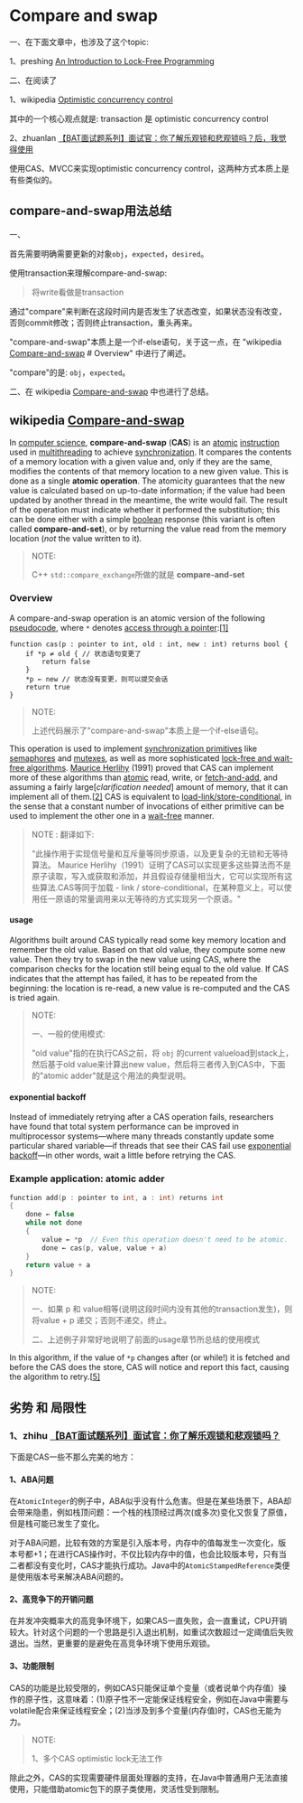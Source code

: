 # Compare and swap

一、在下面文章中，也涉及了这个topic:

1、preshing [An Introduction to Lock-Free Programming](https://preshing.com/20120612/an-introduction-to-lock-free-programming/)

二、在阅读了 

1、wikipedia [Optimistic concurrency control](https://en.wikipedia.org/wiki/Optimistic_concurrency_control) 

其中的一个核心观点就是: transaction 是 optimistic concurrency control

2、zhuanlan [【BAT面试题系列】面试官：你了解乐观锁和悲观锁吗？后，我觉得使用](https://zhuanlan.zhihu.com/p/74372722) 

使用CAS、MVCC来实现optimistic concurrency control，这两种方式本质上是有些类似的。

## compare-and-swap用法总结

一、

首先需要明确需要更新的对象`obj`，`expected`，`desired`。

使用transaction来理解compare-and-swap: 

> 将write看做是transaction

通过"compare"来判断在这段时间内是否发生了状态改变，如果状态没有改变，否则commit修改；否则终止transaction，重头再来。

"compare-and-swap"本质上是一个if-else语句，关于这一点，在 "wikipedia [Compare-and-swap](https://en.wikipedia.org/wiki/Compare-and-swap) # Overview" 中进行了阐述。

"compare"的是: `obj`，`expected`。

二、在 wikipedia [Compare-and-swap](https://en.wikipedia.org/wiki/Compare-and-swap) 中也进行了总结。



## wikipedia [Compare-and-swap](https://en.wikipedia.org/wiki/Compare-and-swap)

In [computer science](https://en.wikipedia.org/wiki/Computer_science), **compare-and-swap** (**CAS**) is an [atomic](https://en.wikipedia.org/wiki/Atomic_(computer_science)) [instruction](https://en.wikipedia.org/wiki/Instruction_(computer_science)) used in [multithreading](https://en.wikipedia.org/wiki/Thread_(computer_science)#Multithreading) to achieve [synchronization](https://en.wikipedia.org/wiki/Synchronization_(computer_science)). It compares the contents of a memory location with a given value and, only if they are the same, modifies the contents of that memory location to a new given value. This is done as a single **atomic operation**. The atomicity guarantees that the new value is calculated based on up-to-date information; if the value had been updated by another thread in the meantime, the write would fail. The result of the operation must indicate whether it performed the substitution; this can be done either with a simple [boolean](https://en.wikipedia.org/wiki/Boolean_logic) response (this variant is often called **compare-and-set**), or by returning the value read from the memory location (*not* the value written to it).

> NOTE: 
>
> C++ `std::compare_exchange`所做的就是 **compare-and-set**

### Overview

A compare-and-swap operation is an atomic version of the following [pseudocode](https://en.wikipedia.org/wiki/Pseudocode), where `*` denotes [access through a pointer](https://en.wikipedia.org/wiki/Indirection):[[1\]](https://en.wikipedia.org/wiki/Compare-and-swap#cite_note-plan9-1)

```pseudocode
function cas(p : pointer to int, old : int, new : int) returns bool {
    if *p ≠ old { // 状态语句变更了
        return false
    }
    *p ← new // 状态没有变更，则可以提交会话
    return true
}
```

> NOTE: 
>
> 上述代码展示了"compare-and-swap"本质上是一个if-else语句。

This operation is used to implement [synchronization primitives](https://en.wikipedia.org/wiki/Synchronization_(computer_science)#Thread_or_process_synchronization) like [semaphores](https://en.wikipedia.org/wiki/Semaphore_(programming)) and [mutexes](https://en.wikipedia.org/wiki/Mutex), as well as more sophisticated [lock-free and wait-free algorithms](https://en.wikipedia.org/wiki/Lock-free_and_wait-free_algorithms). [Maurice Herlihy](https://en.wikipedia.org/wiki/Maurice_Herlihy) (1991) proved that CAS can implement more of these algorithms than [atomic](https://en.wikipedia.org/wiki/Atomic_operation) read, write, or [fetch-and-add](https://en.wikipedia.org/wiki/Fetch-and-add), and assuming a fairly large[*clarification needed*] amount of memory, that it can implement all of them.[[2\]](https://en.wikipedia.org/wiki/Compare-and-swap#cite_note-herlihy91-2) CAS is equivalent to [load-link/store-conditional](https://en.wikipedia.org/wiki/Load-link/store-conditional), in the sense that a constant number of invocations of either primitive can be used to implement the other one in a [wait-free](https://en.wikipedia.org/wiki/Wait-free) manner.

> NOTE : 翻译如下:
>
> "此操作用于实现信号量和互斥量等同步原语，以及更复杂的无锁和无等待算法。 Maurice Herlihy（1991）证明了CAS可以实现更多这些算法而不是原子读取，写入或获取和添加，并且假设存储量相当大，它可以实现所有这些算法.CAS等同于加载 -  link / store-conditional，在某种意义上，可以使用任一原语的常量调用来以无等待的方式实现另一个原语。"

#### usage

Algorithms built around CAS typically read some key memory location and remember the old value. Based on that old value, they compute some new value. Then they try to swap in the new value using CAS, where the comparison checks for the location still being equal to the old value. If CAS indicates that the attempt has failed, it has to be repeated from the beginning: the location is re-read, a new value is re-computed and the CAS is tried again. 

> NOTE: 
>
> 一、一般的使用模式: 
>
> "old value"指的在执行CAS之前，将 `obj` 的current valueload到stack上，然后基于old value来计算出new value，然后将三者传入到CAS中，下面的"atomic adder"就是这个用法的典型说明。

#### exponential backoff

Instead of immediately retrying after a CAS operation fails, researchers have found that total system performance can be improved in multiprocessor systems—where many threads constantly update some particular shared variable—if threads that see their CAS fail use [exponential backoff](https://en.wikipedia.org/wiki/Exponential_backoff)—in other words, wait a little before retrying the CAS.

### Example application: atomic adder



```C++
function add(p : pointer to int, a : int) returns int
{
	done ← false
	while not done
	{
		value ← *p  // Even this operation doesn't need to be atomic.
		done ← cas(p, value, value + a)
	}
	return value + a
}

```



> NOTE: 
>
> 一、如果 p 和 value相等(说明这段时间内没有其他的transaction发生)，则将value + p 递交；否则不递交，终止。
>
> 二、上述例子非常好地说明了前面的usage章节所总结的使用模式

In this algorithm, if the value of `*p` changes after (or while!) it is fetched and before the CAS does the store, CAS will notice and report this fact, causing the algorithm to retry.[[5\]](https://en.wanweibaike.com/wiki-Compare-And-Swap#cite_note-5)



## 劣势 和 局限性

### 1、zhihu [【BAT面试题系列】面试官：你了解乐观锁和悲观锁吗？](https://zhuanlan.zhihu.com/p/74372722)

下面是CAS一些不那么完美的地方：

#### 1、ABA问题

在`AtomicInteger`的例子中，ABA似乎没有什么危害。但是在某些场景下，ABA却会带来隐患，例如栈顶问题：一个栈的栈顶经过两次(或多次)变化又恢复了原值，但是栈可能已发生了变化。

对于ABA问题，比较有效的方案是引入版本号，内存中的值每发生一次变化，版本号都+1；在进行CAS操作时，不仅比较内存中的值，也会比较版本号，只有当二者都没有变化时，CAS才能执行成功。Java中的`AtomicStampedReference`类便是使用版本号来解决ABA问题的。

#### 2、高竞争下的开销问题

在并发冲突概率大的高竞争环境下，如果CAS一直失败，会一直重试，CPU开销较大。针对这个问题的一个思路是引入退出机制，如重试次数超过一定阈值后失败退出。当然，更重要的是避免在高竞争环境下使用乐观锁。

#### 3、功能限制

CAS的功能是比较受限的，例如CAS只能保证单个变量（或者说单个内存值）操作的原子性，这意味着：(1)原子性不一定能保证线程安全，例如在Java中需要与volatile配合来保证线程安全；(2)当涉及到多个变量(内存值)时，CAS也无能为力。

> NOTE: 
>
> 1、多个CAS  optimistic lock无法工作

除此之外，CAS的实现需要硬件层面处理器的支持，在Java中普通用户无法直接使用，只能借助atomic包下的原子类使用，灵活性受到限制。
